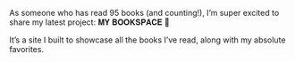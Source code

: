 As someone who has read 95 books (and counting!), I’m super excited to share my latest project: 𝐌𝐘 𝐁𝐎𝐎𝐊𝐒𝐏𝐀𝐂𝐄 📖

It’s a site I built to showcase all the books I’ve read, along with my absolute favorites.

